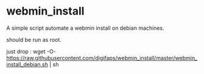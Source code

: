 # webmin_install

A simple script automate a webmin install on debian machines.

should be run as root.

just drop : wget -O- https://raw.githubusercontent.com/digifaps/webmin_install/master/webmin_install_debian.sh | sh
